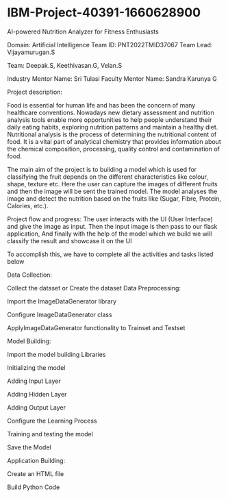 # IBM-Project-40391-1660628900
AI-powered Nutrition Analyzer for Fitness Enthusiasts

Domain: Artificial Intelligence
Team ID: PNT2022TMID37067
Team Lead: Vijayamurugan.S

Team:  Deepak.S, Keethivasan.G, Velan.S

Industry Mentor Name:  Sri Tulasi
Faculty Mentor Name:  Sandra Karunya G

Project description:

Food is essential for human life and has been the concern of many healthcare conventions. Nowadays new dietary assessment and nutrition analysis tools enable more opportunities to help people understand their daily eating habits, exploring nutrition patterns and maintain a healthy diet. Nutritional analysis is the process of determining the nutritional content of food. It is a vital part of analytical chemistry that provides information about the chemical composition, processing, quality control and contamination of food.

The main aim of the project is to building a model which is used for classifying the fruit depends on the different characteristics like colour, shape, texture etc. Here the user can capture the images of different fruits and then the image will be sent the trained model. The model analyses the image and detect the nutrition based on the fruits like (Sugar, Fibre, Protein, Calories, etc.).

Project flow and progress:
The user interacts with the UI (User Interface) and give the image as input. Then the input image is then pass to our flask application, And finally with the help of the model which we build we will classify the result and showcase it on the UI

To accomplish this, we have to complete all the activities and tasks listed below

Data Collection:

 Collect the dataset or Create the dataset
Data Preprocessing:

 Import the ImageDataGenerator library

 Configure ImageDataGenerator class

 ApplyImageDataGenerator functionality to Trainset and Testset

Model Building:

 Import the model building Libraries

 Initializing the model

 Adding Input Layer

 Adding Hidden Layer

 Adding Output Layer

 Configure the Learning Process

 Training and testing the model

 Save the Model

Application Building:

 Create an HTML file

 Build Python Code
